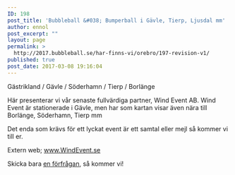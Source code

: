 ```yaml
---
ID: 198
post_title: 'Bubbleball &#038; Bumperball i Gävle, Tierp, Ljusdal mm'
author: ennol
post_excerpt: ""
layout: page
permalink: >
  http://2017.bubbleball.se/har-finns-vi/orebro/197-revision-v1/
published: true
post_date: 2017-03-08 19:16:04
---
```

<div id="block_container_97465804" class="block_container presentation_image_block">
<div id="block_97465804">
<div class="h24_normal_text">
<div class="h24_image_block_align h24_image_block_align_left    "><img id="block_img_97465804" class="presentation_image_block_image" title="" src="http://dst15js82dk7j.cloudfront.net/183390/59568535-zSSab.jpg" alt="" /></div>
</div>
</div>
</div>
<div id="block_container_97465802" class="block_container h24_block_heading">
<div id="block_97465802">
<div class="small_heading_block">
<div id="block_97465802_text_content" class="">Gästrikland / Gävle / Söderhamn / Tierp / Borlänge</div>
</div>
</div>
</div>
<div id="block_container_97465800" class="block_container standard_text_block text_block">
<div id="block_97465800">
<div id="block_97465800_text_content" class="text_content">

Här presenterar vi vår senaste fullvärdiga partner, Wind Event AB.
Wind Event är stationerade i Gävle, men har som kartan visar även nära till Borlänge, Söderhamn, Tierp mm

Det enda som krävs för ett lyckat event är ett samtal eller mejl så kommer vi till er.

Extern web; <a href="http://www.windevent.se/" target="_blank">www.WindEvent.se</a>

Skicka bara <a href="http://www.bubbleball.se/boka/bokningsformul%C3%A4r-24254264">en förfrågan</a>, så kommer vi!

</div>
</div>
</div>